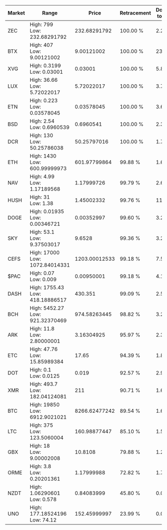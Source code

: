 | Market | Range | Price| Retracement | Doubles to 50% |
| --- | --- | --- | --- | --- |
| ZEC | High: 799<br />Low: 232.68291792 | 232.68291792 | 100.00 % | 2.22 |
| BTX | High: 407<br />Low: 9.00121002 | 9.00121002 | 100.00 % | 23.11 |
| XVG | High: 0.3199<br />Low: 0.03001 | 0.03001 | 100.00 % | 5.83 |
| LUX | High: 36.66<br />Low: 5.72022017 | 5.72022017 | 100.00 % | 3.70 |
| ETN | High: 0.223<br />Low: 0.03578045 | 0.03578045 | 100.00 % | 3.62 |
| BSD | High: 2.54<br />Low: 0.6960539 | 0.6960541 | 100.00 % | 2.32 |
| DCR | High: 130<br />Low: 50.25786038 | 50.25797016 | 100.00 % | 1.79 |
| ETH | High: 1430<br />Low: 600.99999973 | 601.97799864 | 99.88 % | 1.69 |
| NAV | High: 4.99<br />Low: 1.17189568 | 1.17999726 | 99.79 % | 2.61 |
| HUSH | High: 31<br />Low: 1.38 | 1.45002332 | 99.76 % | 11.17 |
| DOGE | High: 0.01935<br />Low: 0.00346721 | 0.00352997 | 99.60 % | 3.23 |
| SKY | High: 53.1<br />Low: 9.37503017 | 9.6528 | 99.36 % | 3.24 |
| CEFS | High: 17000<br />Low: 1072.84014331 | 1203.00012533 | 99.18 % | 7.51 |
| $PAC | High: 0.07<br />Low: 0.009 | 0.00950001 | 99.18 % | 4.16 |
| DASH | High: 1755.43<br />Low: 418.18886517 | 430.351 | 99.09 % | 2.53 |
| BCH | High: 5452.27<br />Low: 921.32370469 | 974.58263445 | 98.82 % | 3.27 |
| ARK | High: 11.8<br />Low: 2.80000001 | 3.16304925 | 95.97 % | 2.31 |
| ETC | High: 47.76<br />Low: 15.85989384 | 17.65 | 94.39 % | 1.80 |
| DOT | High: 0.1<br />Low: 0.0125 | 0.019 | 92.57 % | 2.96 |
| XMR | High: 493.7<br />Low: 182.04124081 | 211 | 90.71 % | 1.60 |
| BTC | High: 19850<br />Low: 6912.9021021 | 8266.62477242 | 89.54 % | 1.62 |
| LTC | High: 375<br />Low: 123.5060004 | 160.98877447 | 85.10 % | 1.55 |
| GBX | High: 18<br />Low: 9.00002008 | 10.8108 | 79.88 % | 1.25 |
| ORME | High: 3.8<br />Low: 0.20201361 | 1.17999988 | 72.82 % | 1.70 |
| NZDT | High: 1.06290601<br />Low: 0.578 | 0.84083999 | 45.80 % | 0.00 |
| UNO | High: 177.18524196<br />Low: 74.12 | 152.45999997 | 23.99 % | 0.00 |
